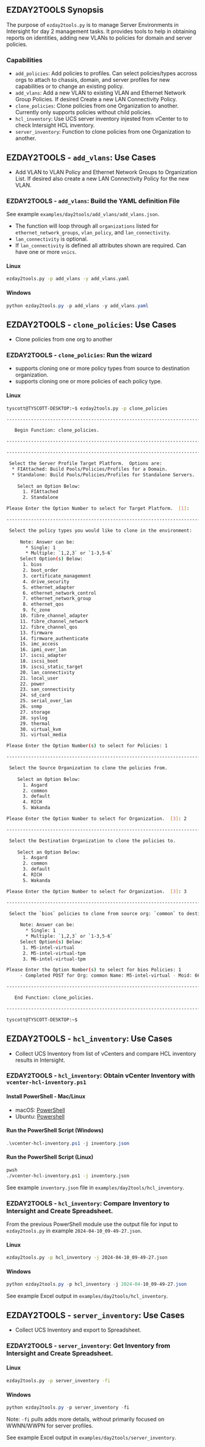 ## EZDAY2TOOLS Synopsis

The purpose of `ezday2tools.py` is to manage Server Environments in Intersight for day 2 management tasks.  It provides tools to help in obtaining reports on identities, adding new VLANs to policies for domain and server policies.

### Capabilities

   * `add_policies`: Add policies to profiles.  Can select policies/types accross orgs to attach to chassis, domain, and server profiles for new capabilities or to change an existing policy.
   * `add_vlans`: Add a new VLAN to existing VLAN and Ethernet Network Group Policies.  If desired Create a new LAN Connectivity Policy.
   * `clone_policies`: Clone policies from one Organization to another.  Currently only supports policies without child policies.
   * `hcl_inventory`: Use UCS server inventory injested from vCenter to to check Intersight HCL inventory.
   * `server_inventory`: Function to clone policies from one Organization to another.

## EZDAY2TOOLS - `add_vlans`: Use Cases

  - Add VLAN to VLAN Policy and Ethernet Network Groups to Organization List.  If desired also create a new LAN Connectivity Policy for the new VLAN.

### EZDAY2TOOLS - `add_vlans`: Build the YAML definition File

See example `examples/day2tools/add_vlans/add_vlans.json`.

  * The function will loop through all `organizations` listed for `ethernet_network_groups`, `vlan_policy`, and `lan_connectivity`.
  * `lan_connectivity` is optional.
  * If `lan_connectivity` is defined all attributes shown are required.  Can have one or more `vnics`.

#### Linux

```bash
ezday2tools.py -p add_vlans -y add_vlans.yaml
```

#### Windows

```powershell
python ezday2tools.py -p add_vlans -y add_vlans.yaml
```

## EZDAY2TOOLS - `clone_policies`: Use Cases

  - Clone policies from one org to another

### EZDAY2TOOLS - `clone_policies`: Run the wizard

  * supports cloning one or more policy types from source to destination organization.
  * supports cloning one or more policies of each policy type.

#### Linux

```bash
tyscott@TYSCOTT-DESKTOP:~$ ezday2tools.py -p clone_policies

------------------------------------------------------------------------------------------------------------

   Begin Function: clone_policies.

------------------------------------------------------------------------------------------------------------

------------------------------------------------------------------------------------------------------------

 Select the Server Profile Target Platform.  Options are:
  * FIAttached: Build Pools/Policies/Profiles for a Domain.
  * Standalone: Build Pools/Policies/Profiles for Standalone Servers.
 
    Select an Option Below:
      1. FIAttached
      2. Standalone

Please Enter the Option Number to select for Target Platform.  [1]: 

------------------------------------------------------------------------------------------------------------

 Select the policy types you would like to clone in the environment:
 
     Note: Answer can be:
       * Single: 1
       * Multiple: `1,2,3` or `1-3,5-6`
     Select Option(s) Below:
      1. bios
      2. boot_order
      3. certificate_management
      4. drive_security
      5. ethernet_adapter
      6. ethernet_network_control
      7. ethernet_network_group
      8. ethernet_qos
      9. fc_zone
     10. fibre_channel_adapter
     11. fibre_channel_network
     12. fibre_channel_qos
     13. firmware
     14. firmware_authenticate
     15. imc_access
     16. ipmi_over_lan
     17. iscsi_adapter
     18. iscsi_boot
     19. iscsi_static_target
     20. lan_connectivity
     21. local_user
     22. power
     23. san_connectivity
     24. sd_card
     25. serial_over_lan
     26. snmp
     27. storage
     28. syslog
     29. thermal
     30. virtual_kvm
     31. virtual_media

Please Enter the Option Number(s) to select for Policies: 1

------------------------------------------------------------------------------------------------------------

 Select the Source Organization to clone the policies from.
 
    Select an Option Below:
      1. Asgard
      2. common
      3. default
      4. RICH
      5. Wakanda

Please Enter the Option Number to select for Organization.  [3]: 2

------------------------------------------------------------------------------------------------------------

 Select the Destination Organization to clone the policies to.
 
    Select an Option Below:
      1. Asgard
      2. common
      3. default
      4. RICH
      5. Wakanda

Please Enter the Option Number to select for Organization.  [3]: 3

------------------------------------------------------------------------------------------------------------

 Select the `bios` policies to clone from source org: `common` to destination org: `default`.
 
     Note: Answer can be:
       * Single: 1
       * Multiple: `1,2,3` or `1-3,5-6`
     Select Option(s) Below:
      1. M5-intel-virtual
      2. M5-intel-virtual-tpm
      3. M6-intel-virtual-tpm

Please Enter the Option Number(s) to select for bios Policies: 1
     - Completed POST for Org: common Name: M5-intel-virtual - Moid: 66196a876275723101f316ae

------------------------------------------------------------------------------------------------------------

   End Function: clone_policies.

------------------------------------------------------------------------------------------------------------

tyscott@TYSCOTT-DESKTOP:~$ 
```

## EZDAY2TOOLS - `hcl_inventory`: Use Cases

  - Collect UCS Inventory from list of vCenters and compare HCL inventory results in Intersight.

### EZDAY2TOOLS - `hcl_inventory`: Obtain vCenter Inventory with `vcenter-hcl-inventory.ps1`

#### Install PowerShell - Mac/Linux

  - macOS: [PowerShell](https://learn.microsoft.com/en-us/powershell/scripting/install/installing-powershell-on-macos)
  - Ubuntu: [Powershell](https://learn.microsoft.com/en-us/powershell/scripting/install/install-ubuntu)

#### Run the PowerShell Script (Windows)
```powershell
.\vcenter-hcl-inventory.ps1 -j inventory.json
```

#### Run the PowerShell Script (Linux)
```bash
pwsh
./vcenter-hcl-inventory.ps1 -j inventory.json
```

See example `inventory.json` file in `examples/day2tools/hcl_inventory`.

### EZDAY2TOOLS - `hcl_inventory`: Compare Inventory to Intersight and Create Spreadsheet.

From the previous PowerShell module use the output file for input to `ezday2tools.py` in example `2024-04-10_09-49-27.json`.

#### Linux

```bash
ezday2tools.py -p hcl_inventory -j 2024-04-10_09-49-27.json
```

#### Windows

```powershell
python ezday2tools.py -p hcl_inventory -j 2024-04-10_09-49-27.json
```

See example Excel output in `examples/day2tools/hcl_inventory`.

## EZDAY2TOOLS - `server_inventory`: Use Cases

  - Collect UCS Inventory and export to Spreadsheet.

### EZDAY2TOOLS - `server_inventory`: Get Inventory from Intersight and Create Spreadsheet.

#### Linux

```bash
ezday2tools.py -p server_inventory -fi
```

#### Windows

```powershell
python ezday2tools.py -p server_inventory -fi
```

Note: `-fi` pulls adds more details, without primarily focused on WWNN/WWPN for server profiles.

See example Excel output in `examples/day2tools/server_inventory`.

